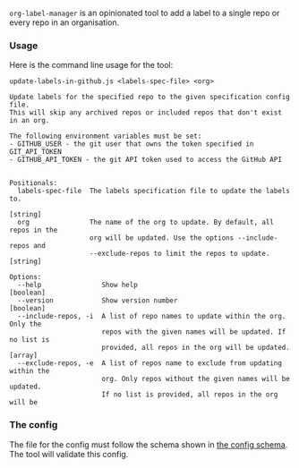 `org-label-manager` is an opinionated tool to add a label to a single
repo or every repo in an organisation.

### Usage

Here is the command line usage for the tool:

```
update-labels-in-github.js <labels-spec-file> <org>

Update labels for the specified repo to the given specification config file.
This will skip any archived repos or included repos that don't exist in an org.

The following environment variables must be set:
- GITHUB_USER - the git user that owns the token specified in GIT_API_TOKEN
- GITHUB_API_TOKEN - the git API token used to access the GitHub API


Positionals:
  labels-spec-file  The labels specification file to update the labels to.
                                                                        [string]
  org               The name of the org to update. By default, all repos in the
                    org will be updated. Use the options --include-repos and
                    --exclude-repos to limit the repos to update.       [string]

Options:
  --help               Show help                                       [boolean]
  --version            Show version number                             [boolean]
  --include-repos, -i  A list of repo names to update within the org. Only the
                       repos with the given names will be updated. If no list is
                       provided, all repos in the org will be updated.   [array]
  --exclude-repos, -e  A list of repos name to exclude from updating within the
                       org. Only repos without the given names will be updated.
                       If no list is provided, all repos in the org will be
```

### The config

The file for the config must follow the schema shown in [the config
schema](src/schema/github-labels.json). The tool will validate this
config.


